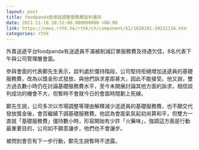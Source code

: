 ```yaml
---
layout: post
title: foodpanda勞資就調整服務費談判僵持
date: 2021-11-16 20:52:00.000000000 +08:00
link: https://news.rthk.hk/rthk/ch/component/k2/1620101-20211116.htm
categories: rthk
---
```


外賣送遞平台foodpanda有送遞員不滿被削減訂單服務費及待遇欠佳，8名代表下午與公司管理層會面。

參與會面的代表鄭先生表示，談判處於僵持階段，公司堅持拒絕增加送遞員的基礎服務費，改為以獎金形式發放，與他們訴求差距甚大，因此不能接受。他又說，雙方過去數小時仍在討論基礎服務費水平，至今未開展討論其他方面的訴求，相信談判成功的機會不大，但暫時不會就今日的會面時間劃上死線。

鄭先生說，公司多次以市場調整等理由解釋減少送遞員的基礎服務費，也不願交代發放獎金後，會否繼續下調基礎服務費。他認為會面氣氛起初尚算和平，但雙方一直就「基礎服務費」僵持數小時，形容開始有少許「火藥味」，強調這方面是行動最重要目的，公司如不願意讓步，他們也不會讓步。

被問到會否有下一步行動，鄭先生說暫時不透露。
